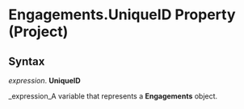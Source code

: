 
# Engagements.UniqueID Property (Project)

## Syntax

 _expression_. **UniqueID**

 _expression_A variable that represents a  **Engagements** object.

